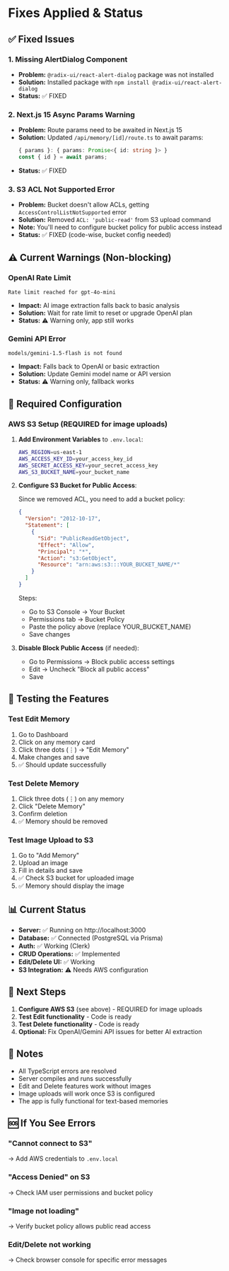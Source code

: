 # Fixes Applied & Status

## ✅ Fixed Issues

### 1. Missing AlertDialog Component
- **Problem:** `@radix-ui/react-alert-dialog` package was not installed
- **Solution:** Installed package with `npm install @radix-ui/react-alert-dialog`
- **Status:** ✅ FIXED

### 2. Next.js 15 Async Params Warning
- **Problem:** Route params need to be awaited in Next.js 15
- **Solution:** Updated `/api/memory/[id]/route.ts` to await params:
  ```typescript
  { params }: { params: Promise<{ id: string }> }
  const { id } = await params;
  ```
- **Status:** ✅ FIXED

### 3. S3 ACL Not Supported Error
- **Problem:** Bucket doesn't allow ACLs, getting `AccessControlListNotSupported` error
- **Solution:** Removed `ACL: 'public-read'` from S3 upload command
- **Note:** You'll need to configure bucket policy for public access instead
- **Status:** ✅ FIXED (code-wise, bucket config needed)

## ⚠️ Current Warnings (Non-blocking)

### OpenAI Rate Limit
```
Rate limit reached for gpt-4o-mini
```
- **Impact:** AI image extraction falls back to basic analysis
- **Solution:** Wait for rate limit to reset or upgrade OpenAI plan
- **Status:** ⚠️ Warning only, app still works

### Gemini API Error
```
models/gemini-1.5-flash is not found
```
- **Impact:** Falls back to OpenAI or basic extraction
- **Solution:** Update Gemini model name or API version
- **Status:** ⚠️ Warning only, fallback works

## 🔧 Required Configuration

### AWS S3 Setup (REQUIRED for image uploads)

1. **Add Environment Variables** to `.env.local`:
   ```bash
   AWS_REGION=us-east-1
   AWS_ACCESS_KEY_ID=your_access_key_id
   AWS_SECRET_ACCESS_KEY=your_secret_access_key
   AWS_S3_BUCKET_NAME=your_bucket_name
   ```

2. **Configure S3 Bucket for Public Access**:
   
   Since we removed ACL, you need to add a bucket policy:
   
   ```json
   {
     "Version": "2012-10-17",
     "Statement": [
       {
         "Sid": "PublicReadGetObject",
         "Effect": "Allow",
         "Principal": "*",
         "Action": "s3:GetObject",
         "Resource": "arn:aws:s3:::YOUR_BUCKET_NAME/*"
       }
     ]
   }
   ```
   
   Steps:
   - Go to S3 Console → Your Bucket
   - Permissions tab → Bucket Policy
   - Paste the policy above (replace YOUR_BUCKET_NAME)
   - Save changes

3. **Disable Block Public Access** (if needed):
   - Go to Permissions → Block public access settings
   - Edit → Uncheck "Block all public access"
   - Save

## 🎯 Testing the Features

### Test Edit Memory
1. Go to Dashboard
2. Click on any memory card
3. Click three dots (⋮) → "Edit Memory"
4. Make changes and save
5. ✅ Should update successfully

### Test Delete Memory
1. Click three dots (⋮) on any memory
2. Click "Delete Memory"
3. Confirm deletion
4. ✅ Memory should be removed

### Test Image Upload to S3
1. Go to "Add Memory"
2. Upload an image
3. Fill in details and save
4. ✅ Check S3 bucket for uploaded image
5. ✅ Memory should display the image

## 📊 Current Status

- **Server:** ✅ Running on http://localhost:3000
- **Database:** ✅ Connected (PostgreSQL via Prisma)
- **Auth:** ✅ Working (Clerk)
- **CRUD Operations:** ✅ Implemented
- **Edit/Delete UI:** ✅ Working
- **S3 Integration:** ⚠️ Needs AWS configuration

## 🚀 Next Steps

1. **Configure AWS S3** (see above) - REQUIRED for image uploads
2. **Test Edit functionality** - Code is ready
3. **Test Delete functionality** - Code is ready  
4. **Optional:** Fix OpenAI/Gemini API issues for better AI extraction

## 📝 Notes

- All TypeScript errors are resolved
- Server compiles and runs successfully
- Edit and Delete features work without images
- Image uploads will work once S3 is configured
- The app is fully functional for text-based memories

## 🆘 If You See Errors

### "Cannot connect to S3"
→ Add AWS credentials to `.env.local`

### "Access Denied" on S3
→ Check IAM user permissions and bucket policy

### "Image not loading"
→ Verify bucket policy allows public read access

### Edit/Delete not working
→ Check browser console for specific error messages
